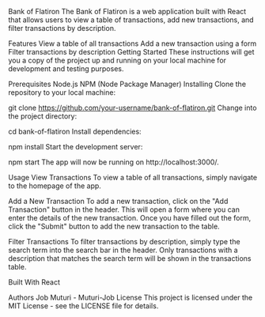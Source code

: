 Bank of Flatiron
The Bank of Flatiron is a web application built with React that allows users to view a table of transactions, add new transactions, and filter transactions by description.

Features
View a table of all transactions
Add a new transaction using a form
Filter transactions by description
Getting Started
These instructions will get you a copy of the project up and running on your local machine for development and testing purposes.

Prerequisites
Node.js
NPM (Node Package Manager)
Installing
Clone the repository to your local machine:


git clone https://github.com/your-username/bank-of-flatiron.git
Change into the project directory:


cd bank-of-flatiron
Install dependencies:

npm install
Start the development server:


npm start
The app will now be running on http://localhost:3000/.

Usage
View Transactions
To view a table of all transactions, simply navigate to the homepage of the app.

Add a New Transaction
To add a new transaction, click on the "Add Transaction" button in the header. This will open a form where you can enter the details of the new transaction. Once you have filled out the form, click the "Submit" button to add the new transaction to the table.

Filter Transactions
To filter transactions by description, simply type the search term into the search bar in the header. Only transactions with a description that matches the search term will be shown in the transactions table.

Built With
React

Authors
Job Muturi - Muturi-Job
License
This project is licensed under the MIT License - see the LICENSE file for details.